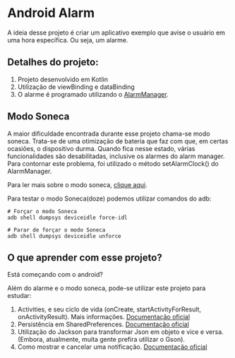 # Android Alarm

A ideia desse projeto é criar um aplicativo exemplo que avise o usuário em uma hora específica. Ou seja, um alarme. 

## Detalhes do projeto:
1) Projeto desenvolvido em Kotlin
1) Utilização de viewBinding e dataBinding
1) O alarme é programado utilizando o <a href="https://developer.android.com/reference/android/app/AlarmManager">AlarmManager</a>.

## Modo Soneca 

A maior dificuldade encontrada durante esse projeto chama-se modo soneca. Trata-se de uma otimização de bateria que faz com que, em certas ocasiões, o dispositivo durma. Quando fica nesse estado, várias funcionalidades são desabilitadas, inclusive os alarmes do alarm manager. Para contornar este problema, foi utilizado o método setAlarmClock() do AlarmManager.

Para ler mais sobre o modo soneca, <a href="https://developer.android.com/training/monitoring-device-state/doze-standby">clique aqui</a>.

Para testar o modo Soneca(doze) podemos utilizar comandos do adb: 


```
# Forçar o modo Soneca 
adb shell dumpsys deviceidle force-idl 

# Parar de forçar o modo Soneca
adb shell dumpsys deviceidle unforce
```
## O que aprender com esse projeto?
Está começando com o android? 

Além do alarme e o modo soneca, pode-se utilizar este projeto para estudar:

1. Activities, e seu ciclo de vida (onCreate, startActivityForResult, onActivityResult). Mais informações. <a href="https://developer.android.com/guide/components/activities/activity-lifecycle">Documentação oficial</a> 
1. Persistência em SharedPreferences. <a href="https://developer.android.com/reference/android/content/SharedPreferences">Documentação oficial</a>
1. Utilização do Jackson para transformar Json em objeto e vice e versa. (Embora, atualmente, muita gente prefira utilizar o Gson).
1. Como mostrar e cancelar uma notificação. <a href="https://developer.android.com/training/notify-user/build-notification">Documentação oficial</a>